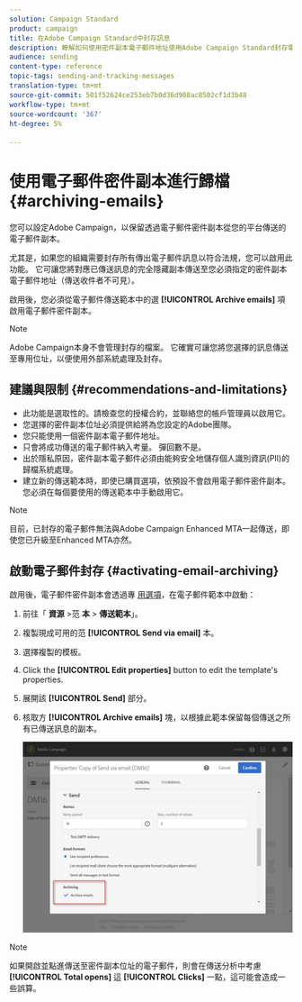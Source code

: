 ```yaml
---
solution: Campaign Standard
product: campaign
title: 在Adobe Campaign Standard中封存訊息
description: 瞭解如何使用密件副本電子郵件地址使用Adobe Campaign Standard封存電子郵件。
audience: sending
content-type: reference
topic-tags: sending-and-tracking-messages
translation-type: tm+mt
source-git-commit: 501f52624ce253eb7b0d36d908ac8502cf1d3b48
workflow-type: tm+mt
source-wordcount: '367'
ht-degree: 5%

---
```



# 使用電子郵件密件副本進行歸檔{#archiving-emails}

您可以設定Adobe Campaign，以保留透過電子郵件密件副本從您的平台傳送的電子郵件副本。

尤其是，如果您的組織需要封存所有傳出電子郵件訊息以符合法規，您可以啟用此功能。 它可讓您將對應已傳送訊息的完全隱藏副本傳送至您必須指定的密件副本電子郵件地址（傳送收件者不可見）。

啟用後，您必須從電子郵件傳送範本中的選 **[!UICONTROL Archive emails]** 項啟用電子郵件密件副本。

>[!NOTE]
>
>Adobe Campaign本身不會管理封存的檔案。 它確實可讓您將您選擇的訊息傳送至專用位址，以便使用外部系統處理及封存。

## 建議與限制 {#recommendations-and-limitations}

* 此功能是選取性的。請檢查您的授權合約，並聯絡您的帳戶管理員以啟用它。
* 您選擇的密件副本位址必須提供給將為您設定的Adobe團隊。
* 您只能使用一個密件副本電子郵件地址。
* 只會將成功傳送的電子郵件納入考量。 彈回數不是。
* 出於隱私原因，密件副本電子郵件必須由能夠安全地儲存個人識別資訊(PII)的歸檔系統處理。
* 建立新的傳送範本時，即使已購買選項，依預設不會啟用電子郵件密件副本。 您必須在每個要使用的傳送範本中手動啟用它。

>[!NOTE]
>
>目前，已封存的電子郵件無法與Adobe Campaign Enhanced MTA一起傳送，即使您已升級至Enhanced MTA亦然。

## 啟動電子郵件封存 {#activating-email-archiving}

啟用後，電子郵件密件副本會透過專 [用選項](../../start/using/marketing-activity-templates.md)，在電子郵件範本中啟動：

1. 前往「 **資源** >范 **本** > **傳送範本**」。
1. 複製現成可用的范 **[!UICONTROL Send via email]** 本。
1. 選擇複製的模板。
1. Click the **[!UICONTROL Edit properties]** button to edit the template&#39;s properties.
1. 展開該 **[!UICONTROL Send]** 部分。
1. 核取方 **[!UICONTROL Archive emails]** 塊，以根據此範本保留每個傳送之所有已傳送訊息的副本。

   ![](assets/email_archiving.png)

>[!NOTE]
>
>如果開啟並點進傳送至密件副本位址的電子郵件，則會在傳送分析中考慮 **[!UICONTROL Total opens]** 這 **[!UICONTROL Clicks]** 一點，這可能會造成一些誤算。
